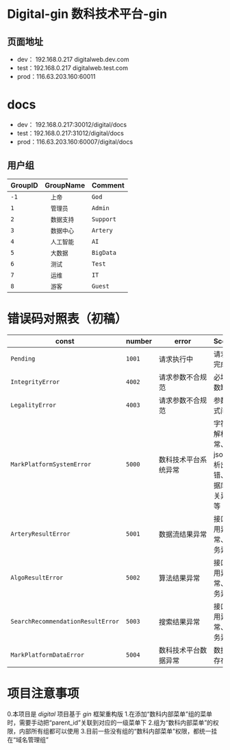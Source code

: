 # Digital-gin 数科技术平台-gin

## 页面地址

- dev： 192.168.0.217 digitalweb.dev.com
- test：192.168.0.217 digitalweb.test.com
- prod：116.63.203.160:60011

# docs

- dev： 192.168.0.217:30012/digital/docs
- test：192.168.0.217:31012/digital/docs
- prod：116.63.203.160:60007/digital/docs

## 用户组

| **GroupID** | **GroupName** | **Comment** |
|-------------|---------------|-------------|
| `-1`        | `　上帝　`        | `God`       |
| `1`         | `　管理员　`       | `Admin`     |
| `2`         | `　数据支持`       | `Support`   |
| `3`         | `　数据中心`       | `Artery`    |
| `4`         | `　人工智能`       | `AI`        |
| `5`         | `　大数据　`       | `BigData`   |
| `6`         | `　测试　　`       | `Test`      |
| `7`         | `　运维　　`       | `IT`        |
| `8`         | `　游客　　`       | `Guest`     |

# 错误码对照表（初稿）

| **const**                         | **number** | **error**   | **Scenes**                |
|-----------------------------------|------------|-------------|---------------------------|
| `Pending`                         | `1001`     | 请求执行中　　　　　　 | 请求未完成                     |
| `IntegrityError`                  | `4002`     | 请求参数不合规范　　　 | 必填参数缺失                    |
| `LegalityError`                   | `4003`     | 请求参数不合规范　　　 | 参数格式问题                    |
| `MarkPlatformSystemError`         | `5000`     | 数科技术平台系统异常　 | 字符串解析异常、json解析出错、数据库相关异常等 |
| `ArteryResultError`               | `5001`     | 数据流结果异常　　　　 | 接口调用异常、服务异常               |
| `AlgoResultError`                 | `5002`     | 算法结果异常　　　　　 | 接口调用异常、服务异常               |
| `SearchRecommendationResultError` | `5003`     | 搜索结果异常　　　　　 | 接口调用异常、服务异常               |
| `MarkPlatformDataError`           | `5004`     | 数科技术平台数据异常　 | 数据不存在                     |

# 项目注意事项
0.本项目是 *digital* 项目基于 *gin* 框架重构版
1.在添加“数科内部菜单”组的菜单时，需要手动把“parent_id”关联到对应的一级菜单下
2.组为“数科内部菜单”的权限，内部所有组都可以使用
3.目前一些没有组的“数科内部菜单”权限，都统一挂在“域名管理组”